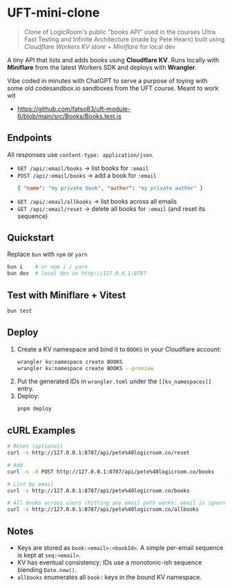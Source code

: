 # UFT-mini-clone 

> Clone of LogicRoom's public "books API" used in the courses 
> Ultra Fast Testing and Infinite Architecture (made by Pete Hearn)
> built using _Cloudflare Workers KV store_ + _Miniflare_ for local dev

A tiny API that lists and adds books using **Cloudflare KV**. 
Runs locally with **Miniflare** from the latest Workers SDK and deploys with **Wrangler**.

Vibe coded in minutes with ChatGPT to serve a purpose of toying with some
old codesandbox.io sandboxes from the UFT course. Meant to work wit
- https://github.com/fatso83/uft-module-6/blob/main/src/Books/Books.test.js


## Endpoints

All responses use `content-type: application/json`.

- `GET /api/:email/books` → list books for `:email`
- `POST /api/:email/books` → add a book for `:email`
  ```json
  { "name": "my private book", "author": "my private author" }
  ```
- `GET /api/:email/allbooks` → list books across all emails
- `GET /api/:email/reset` → delete all books for `:email` (and reset its sequence)

## Quickstart
Replace `bun` with `npm` or `yarn`
```bash
bun i    # or npm i / yarn
bun dev  # local dev on http://127.0.0.1:8787
```

## Test with Miniflare + Vitest

```bash
bun test
```

## Deploy

1. Create a KV namespace and bind it to `BOOKS` in your Cloudflare account:
   ```bash
   wrangler kv:namespace create BOOKS
   wrangler kv:namespace create BOOKS --preview
   ```
2. Put the generated IDs in `wrangler.toml` under the `[[kv_namespaces]]` entry.
3. Deploy:
   ```bash
   pnpm deploy
   ```

## cURL Examples

```bash
# Reset (optional)
curl -s http://127.0.0.1:8787/api/pete%40logicroom.co/reset

# Add
curl -s -X POST http://127.0.0.1:8787/api/pete%40logicroom.co/books   -H 'content-type: application/json'   -d '{"name":"Wind in the willows","author":"Kenneth Graeme"}'

# List by email
curl -s http://127.0.0.1:8787/api/pete%40logicroom.co/books

# All books across users (hitting any email path works; email is ignored for this route)
curl -s http://127.0.0.1:8787/api/pete%40logicroom.co/allbooks
```

## Notes

- Keys are stored as `book:<email>:<bookId>`. A simple per-email sequence is kept at `seq:<email>`.
- KV has eventual consistency; IDs use a monotonic-ish sequence blending `Date.now()`.
- `allbooks` enumerates all `book:` keys in the bound KV namespace.

